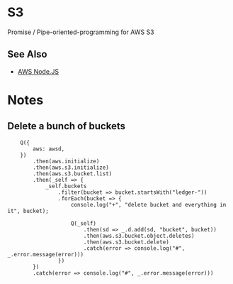 # S3

Promise / Pipe-oriented-programming for AWS S3

## See Also

* [AWS Node.JS](http://docs.aws.amazon.com/AWSJavaScriptSDK/latest/AWS/S3.html)

# Notes

## Delete a bunch of buckets

        Q({
            aws: awsd,
        })
            .then(aws.initialize)
            .then(aws.s3.initialize)
            .then(aws.s3.bucket.list)
            .then(_self => {
                _self.buckets
                    .filter(bucket => bucket.startsWith("ledger-"))
                    .forEach(bucket => {
                        console.log("+", "delete bucket and everything in it", bucket);

                        Q(_self)
                            .then(sd => _.d.add(sd, "bucket", bucket))
                            .then(aws.s3.bucket.object.deletes)
                            .then(aws.s3.bucket.delete)
                            .catch(error => console.log("#", _.error.message(error)))
                    })
            })
            .catch(error => console.log("#", _.error.message(error)))
